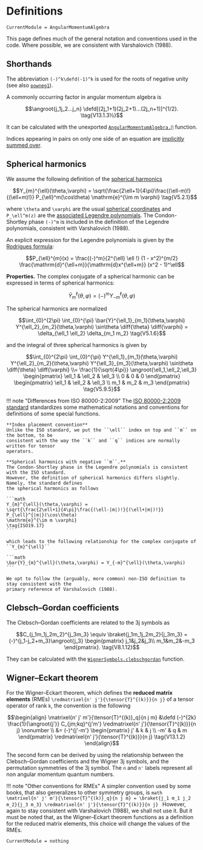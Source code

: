# Definitions

```@meta
CurrentModule = AngularMomentumAlgebra
```

This page defines much of the general notation and conventions used in the code. Where possible,
we are consistent with Varshalovich (1988).

## Shorthands

The abbreviation ``(-)^k\defd(-1)^k`` is used for the roots of negative unity (see also [`powneg1`](@ref)).

A commonly occurring factor in angular momentum algebra is
```math
\angroot{j_1j_2...j_n}
\defd[(2j_1+1)(2j_2+1)...(2j_n+1)]^{1/2}.
\tag{V13.1.3½}
```
It can be calculated with the unexported [`AngularMomentumAlgebra.∏`](@ref) function.

Indices appearing in pairs on only one side of an equation are
[implicitly summed
over](https://en.wikipedia.org/wiki/Einstein_notation).

## Spherical harmonics

We assume the following definition of the [spherical harmonics](https://en.wikipedia.org/wiki/Spherical_harmonics)

```math
Y_{m}^{\ell}(\theta,\varphi) = \sqrt{\frac{2\ell+1}{4\pi}\frac{(\ell-m)!}{(\ell+m)!}} P_{\ell}^m(\cos\theta) \mathrm{e}^{\im m \varphi}
\tag{V5.2.1}
```

where ``\theta`` and ``\varphi`` are the usual [spherical
coordinates](https://en.wikipedia.org/wiki/Spherical_coordinate_system) and ``P_\ell^m(z)``
are the [associated Legendre
polynomials](https://en.wikipedia.org/wiki/Associated_Legendre_polynomials#Definition_for_non-negative_integer_parameters_%E2%84%93_and_m).
The Condon-Shortley phase ``(-)^m`` is included in the definition of the Legendre
polynomials, consistent with Varshalovich (1988).

An explicit expression for the Legendre polynomials is given by the [Rodrigues formula](https://en.wikipedia.org/wiki/Rodrigues%27_formula):

```math
P_{\ell}^{m}(x) = \frac{(-)^m}{2^{\ell} \ell !} (1 - x^2)^{m/2} \frac{\mathrm{d}^{\ell+m}}{\mathrm{d}x^{\ell+m}} (x^2 - 1)^\ell
```

**Properties.**
The complex conjugate of a spherical harmonic can be expressed in terms of spherical harmonics:
```math
\bar{Y}^{\ell}_{m}(\theta,\varphi) = (-)^m Y^{\ell}_{-m}(\theta,\varphi)
```

The spherical harmonics are normalized

```math
\int_{0}^{2\pi} \int_{0}^{\pi}
\bar{Y}^{\ell_1}_{m_1}(\theta,\varphi)
Y^{\ell_2}_{m_2}(\theta,\varphi)
\sin\theta \diff{\theta} \diff{\varphi}
= \delta_{\ell_1 \ell_2} \delta_{m_1 m_2}
\tag{V5.1.6}
```

and the integral of three spherical harmonics is given by

```math
\int_{0}^{2\pi} \int_{0}^{\pi}
Y^{\ell_1}_{m_1}(\theta,\varphi)
Y^{\ell_2}_{m_2}(\theta,\varphi)
Y^{\ell_3}_{m_3}(\theta,\varphi)
\sin\theta \diff{\theta} \diff{\varphi}
\\= \frac{1}{\sqrt{4\pi}} \angroot{\ell_1,\ell_2,\ell_3}
\begin{pmatrix}
\ell_1 & \ell_2 & \ell_3 \\
0      & 0      & 0
\end{pmatrix}
\begin{pmatrix}
\ell_1 & \ell_2 & \ell_3 \\
m_1    & m_2    & m_3
\end{pmatrix}
\tag{V5.9.5}
```

!!! note "Differences from ISO 80000-2:2009"
    The [ISO 80000-2:2009 standard](https://en.wikipedia.org/wiki/ISO_80000-2) standardizes
    some mathematical notations and conventions for definitions of some special functions.

    **Index placement convention**
    Unlike the ISO standard, we put the ``\ell`` index on top and ``m`` on the bottom, to be
    consistent with the way the ``k`` and ``q`` indices are normally written for tensor
    operators.

    **Spherical harmonics with negative ``m``.**
    The Condon-Shortley phase in the Legendre polynomials is consistent with the ISO standard.
    However, the definition of spherical harmonics differs slightly. Namely, the standard defines
    the spherical harmonics as follows

    ```math
    Y_{m}^{\ell}(\theta,\varphi) =
    \sqrt{\frac{2\ell+1}{4\pi}\frac{(\ell-|m|)!}{(\ell+|m|)!}}
    P_{\ell}^{|m|}(\cos\theta)
    \mathrm{e}^{\im m \varphi}
    \tag{ISO19.17}
    ```

    which leads to the following relationship for the complex conjugate of ``Y_{m}^{\ell}``

    ```math
    \bar{Y}_{m}^{\ell}(\theta,\varphi) = Y_{-m}^{\ell}(\theta,\varphi)
    ```

    We opt to follow the (arguably, more common) non-ISO definition to stay consistent with the
    primary reference of Varshalovich (1988).

## Clebsch–Gordan coefficients

The Clebsch–Gordan coefficients are related to the 3j symbols as

```math
C_{j_1m_1j_2m_2}^{j_3m_3} \equiv
\braket{j_1m_1j_2m_2}{j_3m_3} =
(-)^{j_1-j_2+m_3}\angroot{j_3}
\begin{pmatrix}
j_1&j_2&j_3\\
m_1&m_2&-m_3
\end{pmatrix}.
\tag{V8.1.12}
```

They can be calculated with the
[`WignerSymbols.clebschgordan`](https://github.com/Jutho/WignerSymbols.jl)
function.

## Wigner–Eckart theorem

For the Wigner–Eckart theorem, which defines the **reduced matrix elements** (RMEs)
``\redmatrixel{n' j'}{\tensor{T}^{(k)}}{n j}``
of a tensor operator of rank ``k``, the convention is the following

```math
\begin{align}
\matrixel{n' j' m'}{\tensor{T}^{(k)}_q}{n j m}
&\defd
(-)^{2k} \frac{1}{\angroot{j'}}
C_{jm;kq}^{j'm'}
\redmatrixel{n' j'}{\tensor{T}^{(k)}}{n j} \nonumber \\
&=
(-)^{j'-m'}
\begin{pmatrix}
 j' & k & j \\
-m' & q & m
\end{pmatrix}
\redmatrixel{n' j'}{\tensor{T}^{(k)}}{n j}
\tag{V13.1.2}
\end{align}
```

The second form can be derived by using the relationship between the Clebsch–Gordan coefficients and the Wigner 3j symbols, and the permutation symmetries of the 3j symbol.
The ``n`` and ``n'`` labels represent all non angular momentum quantum numbers.

!!! note "Other conventions for RMEs"
    A simpler convention used by some books, that also generalizes to other symmetry groups, is
    ```math
    \matrixel{n' j' m'}{\tensor{T}^{(k)}_q}{n j m} =
    \braket{j_1 m_1 j_2 m_2}{j_3 m_3}
    \redmatrixel{n' j'}{\tensor{T}^{(k)}}{n j}
    ```
    However, again to stay consistent with Varshalovich (1988), we shall not use it.
    But it must be noted that, as the Wigner–Eckart theorem functions as a definition
    for the reduced matrix elements, this choice will change the values of the RMEs.

```@meta
CurrentModule = nothing
```

